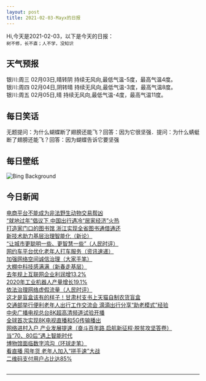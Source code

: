 ```yaml
---
layout: post
title: 2021-02-03-Mayx的日报
---
```


Hi,今天是2021-02-03，以下是今天的日报：<br><small>
树不修，长不直；人不学，没知识</small><!--more-->
## 天气预报
银川:周三 02月03日,晴转阴 持续无风向,最低气温-5度，最高气温4度。<br>银川:周四 02月04日,阴转晴 持续无风向,最低气温-3度，最高气温8度。<br>银川:周五 02月05日,晴 持续无风向,最低气温-4度，最高气温11度。
## 每日笑话
无题提问：为什么蝴蝶断了翅膀还能飞？回答：因为它很坚强．提问：为什么蜻蜓断了翅膀还能飞？回答：因为蝴蝶告诉它要坚强
## 每日壁纸
![Bing Background](https://cn.bing.com/th?id=OHR.RainbowMarmot_EN-US9496423028_1920x1080.jpg&rf=LaDigue_1920x1080.jpg&pid=hp "Marmot with the peak of Grossglockner in the background, Austria (© SeppFriedhuber/Getty Images)")
## 今日新闻

[电商平台不能成为非法野生动物交易帮凶](http://it.people.com.cn/n1/2021/0203/c1009-32021402.html)   
[“就地过年”倡议下 中国出行遇冷“居家经济”火热](http://it.people.com.cn/n1/2021/0203/c1009-32021394.html)   
[打造家门口的图书馆 浙江实现全省图书通借通还](http://it.people.com.cn/n1/2021/0203/c1009-32021396.html)   
[新技术助力基层治理智能化（新论）](http://it.people.com.cn/n1/2021/0203/c1009-32021387.html)   
[“让城市更聪明一些、更智慧一些”（人民时评）](http://it.people.com.cn/n1/2021/0203/c1009-32021386.html)   
[网约车平台优化老年人打车服务（资讯速递）](http://it.people.com.cn/n1/2021/0203/c1009-32021380.html)   
[加强网络空间诚信治理（大家手笔）](http://it.people.com.cn/n1/2021/0203/c1009-32021384.html)   
[大棚中科技感满满（新春走基层）](http://it.people.com.cn/n1/2021/0203/c1009-32021381.html)   
[去年规上互联网企业利润增13.2%](http://it.people.com.cn/n1/2021/0203/c1009-32021385.html)   
[2020年工业机器人产量增长19.1%](http://it.people.com.cn/n1/2021/0203/c1009-32021379.html)   
[依法治理网络虚假流量（人民时评）](http://it.people.com.cn/n1/2021/0203/c1009-32021388.html)   
[这才是盲盒该有的样子！甘肃村支书上天猫自制农货盲盒](http://it.people.com.cn/n1/2021/0202/c1009-32020435.html)   
[交通部举行便利老年人出行工作交流会 滴滴出行分享“助老模式”经验](http://it.people.com.cn/n1/2021/0202/c1009-32020269.html)   
[中央广播电视总台8K超高清频道试验开播](http://it.people.com.cn/n1/2021/0202/c1009-32019918.html)   
[全球首次实现8K电视直播和5G传输播出](http://it.people.com.cn/n1/2021/0202/c1009-32019672.html)   
[网络进村入户 产业发展提速（奋斗百年路 启航新征程·脱贫攻坚答卷）](http://it.people.com.cn/n1/2021/0202/c1009-32019903.html)   
[当“70、80后”遇上智能时代](http://it.people.com.cn/n1/2021/0202/c1009-32019850.html)   
[博物馆面临数字鸿沟（环球走笔）](http://it.people.com.cn/n1/2021/0202/c1009-32019910.html)   
[看直播 囤年货 老年人加入“拼手速”大战](http://it.people.com.cn/n1/2021/0202/c1009-32019818.html)   
[二维码支付用户占比达85%](http://it.people.com.cn/n1/2021/0202/c1009-32019917.html)   
<br />

***

<small></small>
